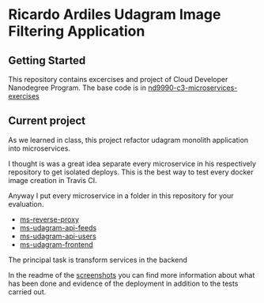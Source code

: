 # Ricardo Ardiles Udagram Image Filtering Application

## Getting Started

This repository contains excercises and project of Cloud Developer Nanodegree Program. The base code is in [nd9990-c3-microservices-exercises](https://github.com/udacity/nd9990-c3-microservices-exercises/tree/master/project)

## Current project

As we learned in class, this project refactor udagram monolith application into microservices.

I thought is was a great idea separate every microservice in his respectively repository to get isolated deploys. This is the best way to test every docker image creation in Travis CI.  

Anyway I put every microservice in a folder in this repository for your evaluation.  

* [ms-reverse-proxy](https://) 
* [ms-udagram-api-feeds](https://github.com/ricardiles/ms-udacity-api-feeds)
* [ms-udagram-api-users](https://)
* [ms-udagram-frontend](https://)


The principal task is transform services in the backend

In the readme of the [screenshots](ht) you can find more information about what has been done and evidence of the deployment in addition to the tests carried out.

